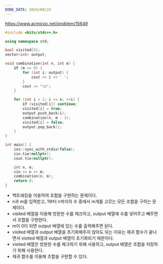 ```yaml
---
DONE_DATE: 2024/08/24
---
```


https://www.acmicpc.net/problem/15649

```c++
#include <bits/stdc++.h>

using namespace std;

bool visited[9];
vector<int> output;

void combination(int n, int m) {
    if (m == 0) {
        for (int i: output) {
            cout << i << ' ';
        }
        cout << "\n";
    }

    for (int i = 1; i <= n; ++i) {
        if (visited[i]) continue;
        visited[i] = true;
        output.push_back(i);
        combination(n, m - 1);
        visited[i] = false;
        output.pop_back();
    }
}

int main() {
    ios::sync_with_stdio(false);
    cin.tie(nullptr);
    cout.tie(nullptr);

    int n, m;
    cin >> n >> m;
    combination(n, m);
    return 0;
}

```

- 백트래킹을 이용하여 조합을 구현하는 문제이다.
- n과 m을 입력받고, 1부터 n까지의 수 중에서 m개를 고르는 모든 조합을 구하는 문제이다.
- visited 배열을 이용해 방문한 수를 체크하고, output 배열에 수를 넣어주고 빼주면서 조합을 구현한다.
- m이 0이 되면 output 배열에 있는 수를 출력해주면 된다.
- visited 배열과 output 배열을 초기화해주지 않아도 되는 이유는 재귀 함수가 끝나면서 visited 배열과 output 배열이 초기화되기 때문이다.
- visited 배열은 방문한 수를 체크하기 위해 사용하고, output 배열은 조합을 저장하기 위해 사용한다.
- 재귀 함수를 이용해 조합을 구현할 수 있다.



